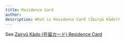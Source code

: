 ```yaml
---
title: Residence Card
author:
description: What is Residence Card (Zairyū Kādo)?
---
```

See [Zairyū Kādo (在留カード) Residence Card](../zairyu-kado-residence-card)